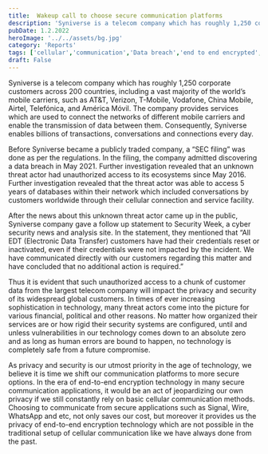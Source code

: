 ```yaml
---
title:	Wakeup call to choose secure communication platforms
description: 'Syniverse is a telecom company which has roughly 1,250 corporate customers across 200 countries, including a vast majority of the world’s mobile carriers, such as AT&T, Verizon, T-Mobile, Vodafone, China Mobile, Airtel, Telefónica, and América Móvil.'
pubDate: 1.2.2022
heroImage: '../../assets/bg.jpg'
category: 'Reports'
tags: ['cellular','communication','Data breach','end to end encrypted','hacking','Syniverse']
draft: False
---
```


Syniverse is a telecom company which has roughly 1,250 corporate customers across 200 countries, including a vast majority of the world’s mobile carriers, such as AT&T, Verizon, T-Mobile, Vodafone, China Mobile, Airtel, Telefónica, and América Móvil. The company provides services which are used to connect the networks of different mobile carriers and enable the transmission of data between them. Consequently, Syniverse enables billions of transactions, conversations and connections every day.

Before Syniverse became a publicly traded company, a “SEC filing” was done as per the regulations. In the filing, the company admitted discovering a data breach in May 2021. Further investigation revealed that an unknown threat actor had unauthorized access to its ecosystems since May 2016.  Further investigation revealed that the threat actor was able to access 5 years of databases within their network which included conversations by customers worldwide through their cellular connection and service facility.

After the news about this unknown threat actor came up in the public, Syniverse company gave a follow up statement to Security Week, a cyber security news and analysis site. In the statement, they mentioned that  “All EDT (Electronic Data Transfer) customers have had their credentials reset or inactivated, even if their credentials were not impacted by the incident. We have communicated directly with our customers regarding this matter and have concluded that no additional action is required.”

Thus it is evident that such unauthorized access to a chunk of customer data from the largest telecom company will impact the privacy and security of its widespread global customers. In times of ever increasing sophistication in technology, many threat actors come into the picture for various financial, political and other reasons. No matter how organized their services are or how rigid their security systems are configured, until and unless vulnerabilities in our technology comes down to an absolute zero and as long as human errors are bound to happen, no technology is completely safe from a future compromise.

As privacy and security is our utmost priority in the age of technology, we believe it is time we shift our communication platforms to more secure options. In the era of end-to-end encryption technology in many secure communication applications, it would be an act of jeopardizing our own privacy if we still constantly rely on basic cellular communication methods. Choosing to communicate from secure applications such as Signal, Wire, WhatsApp and etc, not only saves our cost, but moreover it provides us the privacy of end-to-end encryption technology which are not possible in the traditional setup of cellular communication like we have always done from the past.